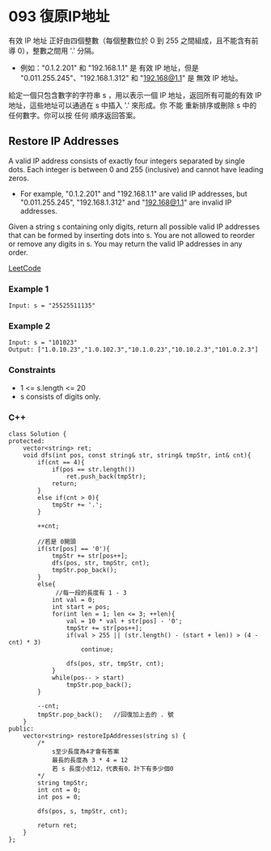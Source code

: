 # 093 復原IP地址

有效 IP 地址 正好由四個整數（每個整數位於 0 到 255 之間組成，且不能含有前導 0），整數之間用 '.' 分隔。

* 例如："0.1.2.201" 和 "192.168.1.1" 是 有效 IP 地址，但是 "0.011.255.245"、"192.168.1.312" 和 "192.168@1.1" 是 無效 IP 地址。

給定一個只包含數字的字符串 s ，用以表示一個 IP 地址，返回所有可能的有效 IP 地址，這些地址可以通過在 s 中插入 '.' 來形成。你 不能 重新排序或刪除 s 中的任何數字。你可以按 任何 順序返回答案。



## Restore IP Addresses

A valid IP address consists of exactly four integers separated by single dots. Each integer is between 0 and 255 (inclusive) and cannot have leading zeros.

* For example, "0.1.2.201" and "192.168.1.1" are valid IP addresses, but "0.011.255.245", "192.168.1.312" and "192.168@1.1" are invalid IP addresses.

Given a string s containing only digits, return all possible valid IP addresses that can be formed by inserting dots into s. You are not allowed to reorder or remove any digits in s. You may return the valid IP addresses in any order.

[LeetCode](https://leetcode.cn/problems/restore-ip-addresses/)

### Example 1

```
Input: s = "25525511135"
```

### Example 2

```
Input: s = "101023"
Output: ["1.0.10.23","1.0.102.3","10.1.0.23","10.10.2.3","101.0.2.3"]
``` 

### Constraints

* 1 <= s.length <= 20
* s consists of digits only.


### C++ 

```
class Solution {
protected:
    vector<string> ret;
    void dfs(int pos, const string& str, string& tmpStr, int& cnt){
        if(cnt == 4){
            if(pos == str.length())
                ret.push_back(tmpStr);
            return;
        }
        else if(cnt > 0){
            tmpStr += '.';
        }               
       
        ++cnt;

        //若是 0開頭
        if(str[pos] == '0'){
            tmpStr += str[pos++];
            dfs(pos, str, tmpStr, cnt);
            tmpStr.pop_back();
        }
        else{
             //每一段的長度有 1 - 3
            int val = 0;
            int start = pos;
            for(int len = 1; len <= 3; ++len){
                val = 10 * val + str[pos] - '0';
                tmpStr += str[pos++];
                if(val > 255 || (str.length() - (start + len)) > (4 - cnt) * 3)
                    continue;
            
                dfs(pos, str, tmpStr, cnt);
            }
            while(pos-- > start)
                tmpStr.pop_back();
        }

        --cnt;
        tmpStr.pop_back();   //回復加上去的 . 號
    }
public:
    vector<string> restoreIpAddresses(string s) {
        /*
            s至少長度為4才會有答案
            最長的長度為 3 * 4 = 12
            若 s 長度小於12，代表有0，計下有多少個0
        */
        string tmpStr;
        int cnt = 0;
        int pos = 0;

        dfs(pos, s, tmpStr, cnt);

        return ret;
    }
};
```
